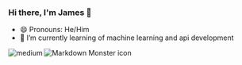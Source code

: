 ### Hi there, I'm James 👋
- 😄 Pronouns: He/Him
- 🌱 I’m currently learning of machine learning and api development

<img align="left" alt="medium" src="https://img.shields.io/badge/JavaScript-323330?style=for-the-badge&logo=javascript&logoColor=F7DF1E" />

<img src="[markdownmonstericon.png](https://img.shields.io/badge/JavaScript-323330?style=for-the-badge&logo=javascript&logoColor=F7DF1E)"
     alt="Markdown Monster icon"
     style="float: left; margin-right: 10px;" />

<!--
**jamesmoraless/jamesmoraless** is a ✨ _special_ ✨ repository because its `README.md` (this file) appears on your GitHub profile.

Here are some ideas to get you started:

- 🔭 I’m currently working on ...
- 🌱 I’m currently learning ...
- 👯 I’m looking to collaborate on ...
- 🤔 I’m looking for help with ...
- 💬 Ask me about ...
- 📫 How to reach me: ...
- 😄 Pronouns: ...
- ⚡ Fun fact: ...
-->
